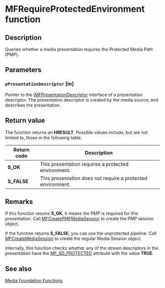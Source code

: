 # MFRequireProtectedEnvironment function

## Description

Queries whether a media presentation requires the Protected Media Path (PMP).

## Parameters

### `pPresentationDescriptor` [in]

Pointer to the [IMFPresentationDescriptor](https://learn.microsoft.com/windows/desktop/api/mfidl/nn-mfidl-imfpresentationdescriptor) interface of a presentation descriptor. The presentation descriptor is created by the media source, and describes the presentation.

## Return value

The function returns an **HRESULT**. Possible values include, but are not limited to, those in the following table.

| Return code | Description |
| --- | --- |
| ****S_OK**** | This presentation requires a protected environment. |
| ****S_FALSE**** | This presentation does not require a protected environment. |

## Remarks

If this function returns **S_OK**, it means the PMP is required for this presentation. Call [MFCreatePMPMediaSession](https://learn.microsoft.com/windows/desktop/api/mfidl/nf-mfidl-mfcreatepmpmediasession) to create the PMP session object.

If the function returns **S_FALSE**, you can use the unprotected pipeline. Call [MFCreateMediaSession](https://learn.microsoft.com/windows/desktop/api/mfidl/nf-mfidl-mfcreatemediasession) to create the regular Media Session object.

Internally, this function checks whether any of the stream descriptors in the presentation have the [MF_SD_PROTECTED](https://learn.microsoft.com/windows/desktop/medfound/mf-sd-protected-attribute) attribute with the value **TRUE**.

## See also

[Media Foundation Functions](https://learn.microsoft.com/windows/desktop/medfound/media-foundation-functions)